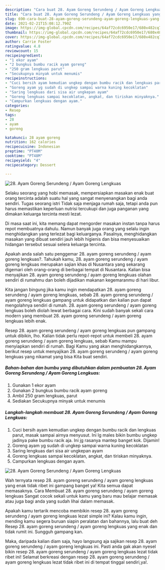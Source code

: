 ```yaml
---
description: "Cara buat 28. Ayam Goreng Serundeng / Ayam Goreng Lengkuas yang lezat dan Mudah Dibuat"
title: "Cara buat 28. Ayam Goreng Serundeng / Ayam Goreng Lengkuas yang lezat dan Mudah Dibuat"
slug: 690-cara-buat-28-ayam-goreng-serundeng-ayam-goreng-lengkuas-yang-lezat-dan-mudah-dibuat
date: 2021-02-21T15:08:12.790Z
image: https://img-global.cpcdn.com/recipes/64af72cdc6950e17/680x482cq70/28-ayam-goreng-serundeng-ayam-goreng-lengkuas-foto-resep-utama.jpg
thumbnail: https://img-global.cpcdn.com/recipes/64af72cdc6950e17/680x482cq70/28-ayam-goreng-serundeng-ayam-goreng-lengkuas-foto-resep-utama.jpg
cover: https://img-global.cpcdn.com/recipes/64af72cdc6950e17/680x482cq70/28-ayam-goreng-serundeng-ayam-goreng-lengkuas-foto-resep-utama.jpg
author: Carrie Foster
ratingvalue: 4.8
reviewcount: 15
recipeingredient:
- "1 ekor ayam"
- "2 bungkus bumbu racik ayam goreng"
- "250 gram lengkuas parut"
- "Secukupnya minyak untuk menumis"
recipeinstructions:
- "Cuci bersih ayam kemudian ungkep dengan bumbu racik dan lengkuas parut, masak sampai airnya menyusut. Ini lg males bikin bumbu ungkep jadinya pake bumbu racik aja. Ini jg rasanya mantep banget kok. Dijamin!"
- "Goreng ayam yg sudah di ungkep sampai warna kuning kecoklatan"
- "Saring lengkuas dari sisa air ungkepan ayam"
- "Goreng lengkuas sampai kecoklatan, angkat, dan tiriskan minyaknya."
- "Campurkan lengkuas dengan ayam."
categories:
- Resep
tags:
- 28
- ayam
- goreng

katakunci: 28 ayam goreng 
nutrition: 162 calories
recipecuisine: Indonesian
preptime: "PT40M"
cooktime: "PT48M"
recipeyield: "4"
recipecategory: Dessert

---
```



![28. Ayam Goreng Serundeng / Ayam Goreng Lengkuas](https://img-global.cpcdn.com/recipes/64af72cdc6950e17/680x482cq70/28-ayam-goreng-serundeng-ayam-goreng-lengkuas-foto-resep-utama.jpg)

Selaku seorang yang hobi memasak, mempersiapkan masakan enak buat orang tercinta adalah suatu hal yang sangat menyenangkan bagi anda sendiri. Tugas seorang istri Tidak saja menjaga rumah saja, tetapi anda pun harus memastikan keperluan nutrisi tercukupi dan juga panganan yang dimakan keluarga tercinta mesti lezat.

Di masa  saat ini, kita memang dapat mengorder masakan instan tanpa harus repot membuatnya dahulu. Namun banyak juga orang yang selalu ingin menghidangkan yang terlezat bagi keluarganya. Pasalnya, menghidangkan masakan yang dibuat sendiri jauh lebih higienis dan bisa menyesuaikan hidangan tersebut sesuai selera keluarga tercinta. 



Apakah anda salah satu penggemar 28. ayam goreng serundeng / ayam goreng lengkuas?. Tahukah kamu, 28. ayam goreng serundeng / ayam goreng lengkuas merupakan sajian khas di Nusantara yang sekarang digemari oleh orang-orang di berbagai tempat di Nusantara. Kalian bisa menyajikan 28. ayam goreng serundeng / ayam goreng lengkuas olahan sendiri di rumahmu dan boleh dijadikan makanan kegemaranmu di hari libur.

Kita jangan bingung jika kamu ingin mendapatkan 28. ayam goreng serundeng / ayam goreng lengkuas, sebab 28. ayam goreng serundeng / ayam goreng lengkuas gampang untuk didapatkan dan kalian pun dapat mengolahnya sendiri di rumah. 28. ayam goreng serundeng / ayam goreng lengkuas boleh diolah lewat berbagai cara. Kini sudah banyak sekali cara modern yang membuat 28. ayam goreng serundeng / ayam goreng lengkuas lebih enak.

Resep 28. ayam goreng serundeng / ayam goreng lengkuas pun gampang untuk dibikin, lho. Kalian tidak perlu repot-repot untuk membeli 28. ayam goreng serundeng / ayam goreng lengkuas, sebab Kamu mampu menyiapkan sendiri di rumah. Bagi Kamu yang akan menghidangkannya, berikut resep untuk menyajikan 28. ayam goreng serundeng / ayam goreng lengkuas yang nikamat yang bisa Kita buat sendiri.

<!--inarticleads1-->

##### Bahan-bahan dan bumbu yang dibutuhkan dalam pembuatan 28. Ayam Goreng Serundeng / Ayam Goreng Lengkuas:

1. Gunakan 1 ekor ayam
1. Gunakan 2 bungkus bumbu racik ayam goreng
1. Ambil 250 gram lengkuas, parut
1. Sediakan Secukupnya minyak untuk menumis




<!--inarticleads2-->

##### Langkah-langkah membuat 28. Ayam Goreng Serundeng / Ayam Goreng Lengkuas:

1. Cuci bersih ayam kemudian ungkep dengan bumbu racik dan lengkuas parut, masak sampai airnya menyusut. Ini lg males bikin bumbu ungkep jadinya pake bumbu racik aja. Ini jg rasanya mantep banget kok. Dijamin!
1. Goreng ayam yg sudah di ungkep sampai warna kuning kecoklatan
1. Saring lengkuas dari sisa air ungkepan ayam
1. Goreng lengkuas sampai kecoklatan, angkat, dan tiriskan minyaknya.
1. Campurkan lengkuas dengan ayam.
<img src="https://img-global.cpcdn.com/steps/445d353d3609d7b3/160x128cq70/28-ayam-goreng-serundeng-ayam-goreng-lengkuas-langkah-memasak-5-foto.jpg" alt="28. Ayam Goreng Serundeng / Ayam Goreng Lengkuas">



Wah ternyata resep 28. ayam goreng serundeng / ayam goreng lengkuas yang enak tidak ribet ini gampang banget ya! Kita semua dapat memasaknya. Cara Membuat 28. ayam goreng serundeng / ayam goreng lengkuas Sangat cocok sekali untuk kamu yang baru mau belajar memasak atau juga bagi anda yang sudah lihai dalam memasak.

Apakah kamu tertarik mencoba membikin resep 28. ayam goreng serundeng / ayam goreng lengkuas lezat simple ini? Kalau kamu ingin, mending kamu segera buruan siapin peralatan dan bahannya, lalu buat deh Resep 28. ayam goreng serundeng / ayam goreng lengkuas yang enak dan tidak rumit ini. Sungguh gampang kan. 

Maka, daripada kalian diam saja, hayo langsung aja sajikan resep 28. ayam goreng serundeng / ayam goreng lengkuas ini. Pasti anda gak akan nyesel bikin resep 28. ayam goreng serundeng / ayam goreng lengkuas lezat tidak ribet ini! Selamat berkreasi dengan resep 28. ayam goreng serundeng / ayam goreng lengkuas lezat tidak ribet ini di tempat tinggal sendiri,ya!.

